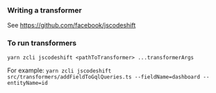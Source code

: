 ### Writing a transformer

See https://github.com/facebook/jscodeshift

### To run transformers

`yarn zcli jscodeshift <pathToTransformer> ...transformerArgs`

For example:
`yarn zcli jscodeshift src/transformers/addFieldToGqlQueries.ts --fieldName=dashboard --entityName=id`

